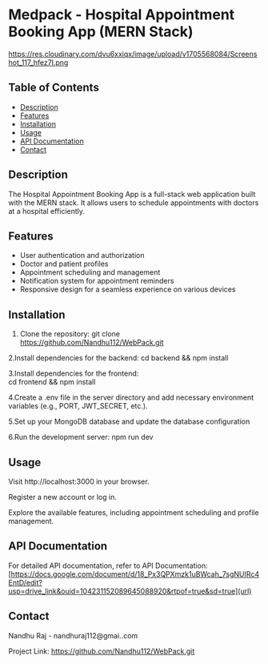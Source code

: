 # Medpack - Hospital Appointment Booking App (MERN Stack)

https://res.cloudinary.com/dvu6xxiqx/image/upload/v1705568084/Screenshot_117_hfez7l.png

## Table of Contents
- [Description](#description)
- [Features](#features)
- [Installation](#installation)
- [Usage](#usage)
- [API Documentation](#api-documentation)
- [Contact](#contact)

## Description

The Hospital Appointment Booking App is a full-stack web application built with the MERN stack. It allows users to schedule appointments with doctors at a hospital efficiently.

## Features

- User authentication and authorization
- Doctor and patient profiles
- Appointment scheduling and management
- Notification system for appointment reminders
- Responsive design for a seamless experience on various devices

## Installation

1. Clone the repository:
   git clone https://github.com/Nandhu112/WebPack.git

2.Install dependencies for the backend:
   cd backend && npm install

3.Install dependencies for the frontend:   
   cd frontend && npm install
   
4.Create a .env file in the server directory and add necessary environment variables (e.g., PORT, JWT_SECRET, etc.).   

5.Set up your MongoDB database and update the database configuration 

6.Run the development server:
  npm run dev

## Usage
  
Visit http://localhost:3000 in your browser.

Register a new account or log in.

Explore the available features, including appointment scheduling and profile management.

## API Documentation
For detailed API documentation, refer to API Documentation:
[https://docs.google.com/document/d/18_Px3QPXmzk1uBWcah_7sgNUIRc4EntD/edit?usp=drive_link&ouid=104231152089645088920&rtpof=true&sd=true](url)

## Contact
Nandhu Raj - nandhuraj112@gmai..com

Project Link: https://github.com/Nandhu112/WebPack.git
